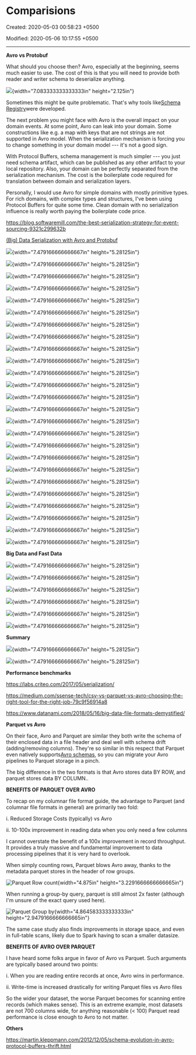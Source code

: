 # Comparisions

Created: 2020-05-03 00:58:23 +0500

Modified: 2020-05-06 10:17:55 +0500

---

**Avro vs Protobuf**

What should you choose then? Avro, especially at the beginning, seems much easier to use. The cost of this is that you will need to provide both reader and writer schema to deserialize anything.



![](media/Comparisions-image1.png){width="7.083333333333333in" height="2.125in"}

Sometimes this might be quite problematic. That's why tools like[Schema Registry](https://www.confluent.io/confluent-schema-registry/)were developed.



The next problem you might face with Avro is the overall impact on your domain events. At some point, Avro can leak into your domain. Some constructions like e.g. a map with keys that are not strings are not supported in Avro model. When the serialization mechanism is forcing you to change something in your domain model --- it's not a good sign.



With Protocol Buffers, schema management is much simpler --- you just need schema artifact, which can be published as any other artifact to your local repository. Also, your domain can be perfectly separated from the serialization mechanism. The cost is the boilerplate code required for translation between domain and serialization layers.



Personally, I would use Avro for simple domains with mostly primitive types. For rich domains, with complex types and structures, I've been using Protocol Buffers for quite some time. Clean domain with no serialization influence is really worth paying the boilerplate code price.



<https://blog.softwaremill.com/the-best-serialization-strategy-for-event-sourcing-9321c299632b>



[(Big) Data Serialization with Avro and Protobuf](https://www.slideshare.net/gschmutz/big-data-serialization-with-avro-and-protobuf)



![](media/Comparisions-image2.png){width="7.479166666666667in" height="5.28125in"}



![](media/Comparisions-image3.png){width="7.479166666666667in" height="5.28125in"}

![](media/Comparisions-image4.png){width="7.479166666666667in" height="5.28125in"}

![](media/Comparisions-image5.png){width="7.479166666666667in" height="5.28125in"}

![](media/Comparisions-image6.png){width="7.479166666666667in" height="5.28125in"}

![](media/Comparisions-image7.png){width="7.479166666666667in" height="5.28125in"}

![](media/Comparisions-image8.png){width="7.479166666666667in" height="5.28125in"}

![](media/Comparisions-image9.png){width="7.479166666666667in" height="5.28125in"}

![](media/Comparisions-image10.png){width="7.479166666666667in" height="5.28125in"}

![](media/Comparisions-image11.png){width="7.479166666666667in" height="5.28125in"}

![](media/Comparisions-image12.png){width="7.479166666666667in" height="5.28125in"}

![](media/Comparisions-image13.png){width="7.479166666666667in" height="5.28125in"}

![](media/Comparisions-image14.png){width="7.479166666666667in" height="5.28125in"}

![](media/Comparisions-image15.png){width="7.479166666666667in" height="5.28125in"}

![](media/Comparisions-image16.png){width="7.479166666666667in" height="5.28125in"}

![](media/Comparisions-image17.png){width="7.479166666666667in" height="5.28125in"}

![](media/Comparisions-image18.png){width="7.479166666666667in" height="5.28125in"}

![](media/Comparisions-image19.png){width="7.479166666666667in" height="5.28125in"}

![](media/Comparisions-image20.png){width="7.479166666666667in" height="5.28125in"}

![](media/Comparisions-image21.png){width="7.479166666666667in" height="5.28125in"}

![](media/Comparisions-image22.png){width="7.479166666666667in" height="5.28125in"}

![](media/Comparisions-image23.png){width="7.479166666666667in" height="5.28125in"}

![](media/Comparisions-image24.png){width="7.479166666666667in" height="5.28125in"}

![](media/Comparisions-image25.png){width="7.479166666666667in" height="5.28125in"}

![](media/Comparisions-image26.png){width="7.479166666666667in" height="5.28125in"}



**Big Data and Fast Data**

![](media/Comparisions-image27.png){width="7.479166666666667in" height="5.28125in"}

![](media/Comparisions-image28.png){width="7.479166666666667in" height="5.28125in"}

![](media/Comparisions-image29.png){width="7.479166666666667in" height="5.28125in"}

![](media/Comparisions-image30.png){width="7.479166666666667in" height="5.28125in"}

![](media/Comparisions-image31.png){width="7.479166666666667in" height="5.28125in"}



![](media/Comparisions-image32.png){width="7.479166666666667in" height="5.28125in"}



**Summary**

![](media/Comparisions-image33.png){width="7.479166666666667in" height="5.28125in"}

![](media/Comparisions-image34.png){width="7.479166666666667in" height="5.28125in"}



**Performance benchmarks**

<https://labs.criteo.com/2017/05/serialization/>

<https://medium.com/ssense-tech/csv-vs-parquet-vs-avro-choosing-the-right-tool-for-the-right-job-79c9f56914a8>

<https://www.datanami.com/2018/05/16/big-data-file-formats-demystified/>



**Parquet vs Avro**

On their face, Avro and Parquet are similar they both write the schema of their enclosed data in a file header and deal well with schema drift (adding/removing columns). They're so similar in this respect that Parquet even natively supports[Avro schemas](https://github.com/apache/parquet-mr#avro), so you can migrate your Avro pipelines to Parquet storage in a pinch.



The big difference in the two formats is that Avro stores data BY ROW, and parquet stores data BY COLUMN..



**BENEFITS OF PARQUET OVER AVRO**

To recap on my columnar file format guide, the advantage to Parquet (and columnar file formats in general) are primarily two fold:

i.  Reduced Storage Costs (typically) vs Avro

ii. 10-100x improvement in reading data when you only need a few columns



I cannot overstate the benefit of a 100x improvement in record throughput. It provides a truly massive and fundamental improvement to data processing pipelines that it is very hard to overlook.

When simply counting rows, Parquet blows Avro away, thanks to the metadata parquet stores in the header of row groups.

![Parquet Row count](media/Comparisions-image35.png){width="4.875in" height="3.2291666666666665in"}

When running a group-by query, parquet is still almost 2x faster (although I'm unsure of the exact query used here).

![Parquet Group by](media/Comparisions-image36.png){width="4.864583333333333in" height="2.9479166666666665in"}

The same case study also finds improvements in storage space, and even in full-table scans, likely due to Spark having to scan a smaller datasize.



**BENEFITS OF AVRO OVER PARQUET**

I have heard some folks argue in favor of Avro vs Parquet. Such arguments are typically based around two points:

i.  When you are reading entire records at once, Avro wins in performance.

ii. Write-time is increased drastically for writing Parquet files vs Avro files



So the wider your dataset, the worse Parquet becomes for scanning entire records (which makes sense). This is an extreme example, most datasets are not 700 columns wide, for anything reasonable (< 100) Parquet read performance is close enough to Avro to not matter.



**Others**

<https://martin.kleppmann.com/2012/12/05/schema-evolution-in-avro-protocol-buffers-thrift.html>




































